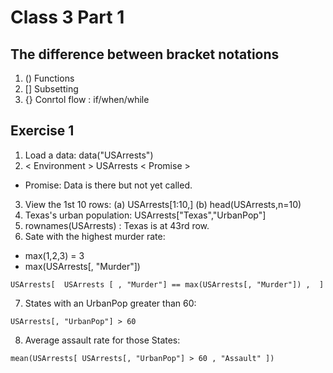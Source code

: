 # Class 3 Part 1
## The difference between bracket notations
1. () Functions 
2. [] Subsetting
3. {} Conrtol flow : if/when/while
## Exercise 1 
1. Load a data: data("USArrests") 
2. < Environment > USArrests < Promise >
+ Promise: Data is there but not yet called.
3. View the 1st 10 rows: (a) USArrests[1:10,] (b) head(USArrests,n=10)
4. Texas's urban population: USArrests["Texas","UrbanPop"]
5. rownames(USArrests) : Texas is at 43rd row.
6. Sate with the highest murder rate: 
+ max(1,2,3) = 3
+ max(USArrests[, "Murder"])
```
USArrests[  USArrests [ , "Murder"] == max(USArrests[, "Murder"]) ,  ]
```
7. States with an UrbanPop greater than 60: 
```
USArrests[, "UrbanPop"] > 60
```
8. Average assault rate for those States: 
```
mean(USArrests[ USArrests[, "UrbanPop"] > 60 , "Assault" ])
```
